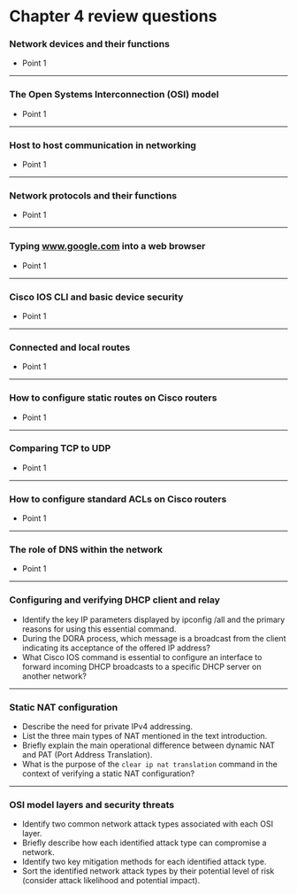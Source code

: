 # Chapter 4 review questions

### Network devices and their functions

* Point 1

***

### The Open Systems Interconnection (OSI) model

* Point 1

***

### Host to host communication in networking

* Point 1

***

### Network protocols and their functions

* Point 1

***

### Typing www.google.com into a web browser

* Point 1

***

### Cisco IOS CLI and basic device security

* Point 1

***

### Connected and local routes

* Point 1

***

### How to configure static routes on Cisco routers

* Point 1

***

### Comparing TCP to UDP

* Point 1

***

### How to configure standard ACLs on Cisco routers

* Point 1

***

### The role of DNS within the network

* Point 1

***

### Configuring and verifying DHCP client and relay

* Identify the key IP parameters displayed by ipconfig /all and the primary reasons for using this essential command.
* During the DORA process, which message is a broadcast from the client indicating its acceptance of the offered IP address?
* What Cisco IOS command is essential to configure an interface to forward incoming DHCP broadcasts to a specific DHCP server on another network?

***

### Static NAT configuration

* Describe the need for private IPv4 addressing.
* List the three main types of NAT mentioned in the text introduction.
* Briefly explain the main operational difference between dynamic NAT and PAT (Port Address Translation).
* What is the purpose of the `clear ip nat translation` command in the context of verifying a static NAT configuration?

***

### OSI model layers and security threats

* Identify two common network attack types associated with each OSI layer.
* Briefly describe how each identified attack type can compromise a network.
* Identify two key mitigation methods for each identified attack type.
* Sort the identified network attack types by their potential level of risk (consider attack likelihood and potential impact).
